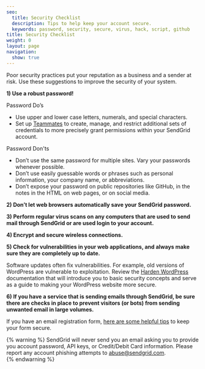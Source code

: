 ```yaml
---
seo:
  title: Security Checklist
  description: Tips to help keep your account secure.
  keywords: password, security, secure, virus, hack, script, github
title: Security Checklist
weight: 0
layout: page
navigation:
  show: true
---
```

Poor security practices put your reputation as a business and a sender at risk. Use these suggestions to improve the security of your system.

**1) Use a robust password!**

Password Do’s
- Use upper and lower case letters, numerals, and special characters.
- Set up [Teammates](https://sendgrid.com/docs/User_Guide/Settings/teammates.html) to create, manage, and restrict additional sets of credentials to more precisely grant permissions within your SendGrid account.

Password Don'ts
- Don’t use the same password for multiple sites. Vary your passwords whenever possible.
- Don’t use easily guessable words or phrases such as personal information, your company name, or abbreviations.
- Don’t expose your password on public repositories like GitHub, in the notes in the HTML on web pages, or on social media.

**2) Don’t let web browsers automatically save your SendGrid password.**

**3) Perform regular virus scans on any computers that are used to send mail through SendGrid or are used login to your account.**

**4) Encrypt and secure wireless connections.**

**5) Check for vulnerabilities in your web applications, and always make sure they are completely up to date.**

   Software updates often fix vulnerabilities. For example, old versions of WordPress are vulnerable to exploitation. Review the [Harden WordPress](https://codex.wordpress.org/Hardening_WordPress) documentation that will introduce you to basic security concepts and serve as a guide to making your WordPress website more secure.

**6) If you have a service that is sending emails through SendGrid, be sure there are checks in place to prevent visitors (or bots) from sending unwanted email in large volumes.**

   If you have an email registration form, [here are some helpful tips]({{root_url}}/Classroom/Basics/Security/keeping_your_registration_form_secure.html) to keep your form secure.

{% warning %}
SendGrid will never send you an email asking you to provide you account password, API keys, or Credit/Debit Card information. Please report any account phishing attempts to abuse@sendgrid.com.  
{% endwarning %}


